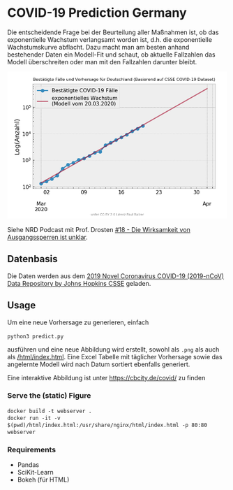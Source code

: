 # COVID-19 Prediction Germany

Die entscheidende Frage bei der Beurteilung aller Maßnahmen ist, ob das exponentielle Wachstum verlangsamt worden ist, d.h. die exponentielle Wachstumskurve abflacht. Dazu macht man am besten anhand bestehender Daten ein Modell-Fit und schaut, ob aktuelle Fallzahlen das Modell überschreiten oder man mit den Fallzahlen darunter bleibt.

![Vorhersage](2020-03-20-Germany-Covid19-Prediction.png)

Siehe NRD Podcast mit Prof. Drosten [#18 - Die Wirksamkeit von Ausgangssperren ist unklar](https://www.ndr.de/nachrichten/info/18-Coronavirus-Update-Die-Wirksamkeit-von-Ausgangssperren-ist-unklar,podcastcoronavirus148.html).

## Datenbasis

Die Daten werden aus dem [2019 Novel Coronavirus COVID-19 (2019-nCoV) Data Repository by Johns Hopkins CSSE](https://github.com/CSSEGISandData/COVID-19) geladen.

## Usage

Um eine neue Vorhersage zu generieren, einfach

`python3 predict.py`

ausführen und eine neue Abbildung wird erstellt, sowohl als `.png` als auch als [/html/index.html](/html/index.html). Eine Excel Tabelle mit täglicher Vorhersage sowie das angelernte Modell wird nach Datum sortiert ebenfalls generiert.

Eine interaktive Abbildung ist unter https://cbcity.de/covid/ zu finden

### Serve the (static) Figure

```
docker build -t webserver .
docker run -it -v $(pwd)/html/index.html:/usr/share/nginx/html/index.html -p 80:80 webserver
```

### Requirements

* Pandas
* SciKit-Learn
* Bokeh (für HTML)